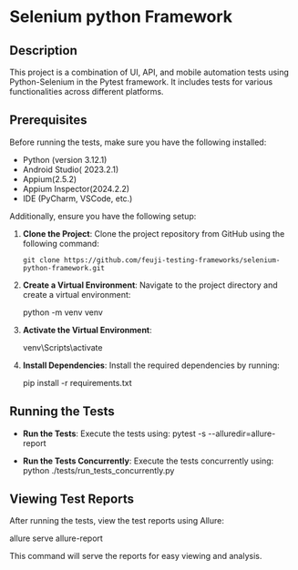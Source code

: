 # Selenium python Framework

## Description

This project is a combination of UI, API, and mobile automation tests using Python-Selenium in the Pytest framework. It includes tests for various functionalities across different platforms.

## Prerequisites

Before running the tests, make sure you have the following installed:

- Python (version 3.12.1)
- Android Studio( 2023.2.1)
- Appium(2.5.2)
- Appium Inspector(2024.2.2)
- IDE (PyCharm, VSCode, etc.)

Additionally, ensure you have the following setup:

1. **Clone the Project**: Clone the project repository from GitHub using the following command:

   `git clone https://github.com/feuji-testing-frameworks/selenium-python-framework.git`

2. **Create a Virtual Environment**: Navigate to the project directory and create a virtual environment:

    python -m venv venv

3. **Activate the Virtual Environment**:

   venv\Scripts\activate

4. **Install Dependencies**: Install the required dependencies by running:

   pip install -r requirements.txt


## Running the Tests

- **Run the Tests**: Execute the tests using:
pytest -s --alluredir=allure-report

- **Run the Tests Concurrently**: Execute the tests concurrently using:
python ./tests/run_tests_concurrently.py

## Viewing Test Reports

After running the tests, view the test reports using Allure:

allure serve allure-report

This command will serve the reports for easy viewing and analysis.









   
